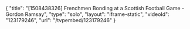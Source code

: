 {
    "title": "[1508438326] Frenchmen Bonding at a Scottish Football Game - Gordon Ramsay",
    "type": "solo",
    "layout": "iframe-static",
    "videoId": "123179246",
    "url": "\/tvpembed\/123179246"
}